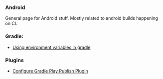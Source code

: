 ### Android

General page for Android stuff. Mostly related to android builds happening on CI.


### Gradle:

* [Using environment variables in gradle](https://ubuntudroid.medium.com/handling-environment-variables-in-gradle-fb1b8bb6c758)


### Plugins

* [Configure Gradle Play Publish Plugin](https://plugins.gradle.org/plugin/com.github.triplet.play/3.6.0)